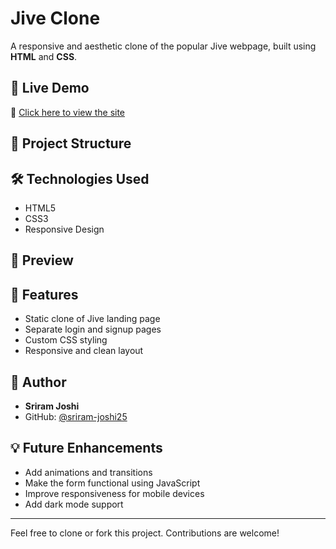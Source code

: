 # Jive Clone

A responsive and aesthetic clone of the popular Jive webpage, built using **HTML** and **CSS**.

## 🚀 Live Demo

🔗 [Click here to view the site](https://sriram-joshi25.github.io/Jive-clone/)

## 📁 Project Structure


## 🛠️ Technologies Used

- HTML5
- CSS3
- Responsive Design

## 📸 Preview

<!-- ![Screenshot](./images/screenshot.png) Replace with your actual image path if you want to include a preview -->

## 📝 Features

- Static clone of Jive landing page
- Separate login and signup pages
- Custom CSS styling
- Responsive and clean layout

## 🧠 Author

- **Sriram Joshi**
- GitHub: [@sriram-joshi25](https://github.com/sriram-joshi25)

## 💡 Future Enhancements

- Add animations and transitions
- Make the form functional using JavaScript
- Improve responsiveness for mobile devices
- Add dark mode support

---

Feel free to clone or fork this project. Contributions are welcome!

